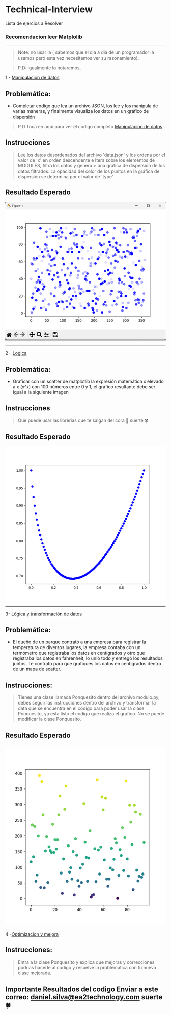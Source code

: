 # Technical-Interview
Lista de ejercios a Resolver 
### Recomendacion leer Matplolib
-----
> Note: no usar ia ( sabemos que el dia a dia de un programador la usamos pero esta vez necesitamos ver su razonamiento).


> P.D: Igualmente lo notaremos. 

1 - [Manipulacion de datos](1_prueba.py)
## Problemática:
 * Completar codigo que lea un  archivo JSON, los lee y los manipula de varias maneras, y finalmente visualiza los datos en un gráfico de dispersión


> P.D Toca en aqui para ver el codigo completo [Manipulacion de datos](1_prueba.py)
## Instrucciones

> Lee los datos desordenados del archivo 'data.json' y los ordena por el valor de 'x' en orden descendente e Itera sobre los elementos de MODULES, filtra los datos y genera > una gráfica de dispersión de los datos filtrados. La opacidad del color de los puntos en la gráfica de dispersión se determina por el valor de 'type'.
>
## Resultado Esperado
![Texto alternativo](prueba1.png)

---
2 - [Logica]()
## Problemática:
 * Graficar con un scatter de matplotlib la expresión matemática x elevado a x (x^x) con 100 números entre 0 y 1, el gráfico resultante debe ser igual a la siguiente imagen
 
## Instrucciones 
> Que puede usar las librerias que te salgan del cora 💌 suerte 🍀
>

## Resultado Esperado

![Texto alternativo](Figure_1.png)


---
 3- [Lógica y transformación de datos](4_excercise.py)

## Problemática:
* El dueño de un parque contrató a una empresa para registrar la temperatura de diversos lugares, la empresa contaba con un termómetro que registraba los datos en centígrados y otro que registraba los datos en fahrenheit, lo unió todo y entregó los resultados juntos. Te contrato para que grafiques los datos en centigrados dentro de un mapa de scatter.

## Instrucciones: 
>Tienes una clase llamada Ponquesito dentro del archivo modulo.py, debes seguir las instrucciones dentro del archivo y transformar la data que se encuentra en el codigo para poder usar la clase Ponquesito, ya esta listo el codigo que realiza el grafico. No se puede modificar la clase Ponquesito.

## Resultado Esperado

![Texto alternativo](Result_Prueba_Tecnica.png)
---
4 -[Optimizacion y mejora](modulo.py)
 ## Instrucciones:
>Entra a la clase Ponquesito y explica que mejoras y correcciones podrias hacerle al codigo y resuelve la problematica con tu nueva clase mejorada.


## Importante Resultados del codigo Enviar a este correo: daniel.silva@ea2technology.com suerte 🍀
